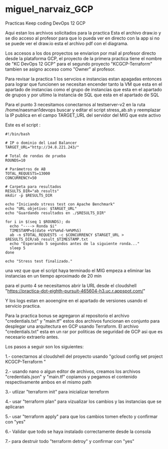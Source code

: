 # miguel_narvaiz_GCP
Practicas Keep coding DevOps 12 GCP 

Aqui estan los archivos solicitados para la practica Esta el archivo draw.io y se dio acceso al profesor para que lo pueda ver en directo con la app si no se puede ver el draw.io esta el archivo pdf con el diagrama. 

Los accesos a los dos proyectos se enviarion por mail al profesor directo desde la plataforma GCP, el proyecto de la primera practica tiene el nombre de "KC DevOps 12 GCP" para el segundo proyecto "KCGCP-Terraform" tambien se asigno acceso como "Owner" al profesor.

Para revisar la practica 1 los servcios e instancias estan apagadas entonces para lograr que funcionen se necesitan encender tanto la VM que esta en el apartado de instancias como el grupo de instancias que esta en el apartado de grupos y por ultimo la instancia de SQL que esta en el apartado de SQL

Para el punto 3 necesitamos conectarnos al testserver-v2 en la ruta /home/naesman1devops buscar y editar el script stress_ab.sh y reemplazar la IP publica en el campo TARGET_URL  del servidor del MIG que este activo

Este es el script :

```
#!/bin/bash

# IP o dominio del Load Balancer
TARGET_URL="http://34.8.221.243/"

# Total de rondas de prueba
ROUNDS=10

# Parámetros de AB
TOTAL_REQUESTS=13000
CONCURRENCY=50

# Carpeta para resultados
RESULTS_DIR="ab_results"
mkdir -p $RESULTS_DIR

echo "Iniciando stress test con Apache Benchmark"
echo "URL objetivo: $TARGET_URL"
echo "Guardando resultados en ./$RESULTS_DIR"

for i in $(seq 1 $ROUNDS); do
  echo "----> Ronda $i"
  TIMESTAMP=$(date +%Y%m%d-%H%M%S)
  ab -n $TOTAL_REQUESTS -c $CONCURRENCY $TARGET_URL > $RESULTS_DIR/ab_result_$TIMESTAMP.txt
  echo "Esperando 5 segundos antes de la siguiente ronda..."
  sleep 5
done

echo "Stress test finalizado."
```
una vez que que el script haya terminado el MIG empeza a eliminar las instancias en un tiempo aproximado de 20 min

para el punto 4 se necesitamos abrir la URL desde el cloudshell "https://practica-dot-eighth-pursuit-465604-h3.uc.r.appspot.com/"

Y los logs estan en aooengine en el apartado de versiones usando el servicio practica.

Para la practica bonus se agregaron al repositorio el archivo "credentials.txt" y "main.tf" estos dos archivos funcionan en conjunto para desplegar una arquitectura en GCP usando Terraform. El archivo "credentials.txt" esta en un rar por politicas de seguridad de GCP asi que es necesario extraerlo antes. 

Los pasos a seguir son los siguientes: 

1.- conectarnos al cloudshell del proyecto usando "gcloud config set project KCGCP-Terraform " 

2.- usando nano o algun editor de archivos, creamos los archivos "credentials.json" y "main.tf" copiamos y pegamos el contenido respectivamente ambos en el mismo path 

3.- utlizar "terraform init" para inicializar terreform 

4.- usar "terraform plan" para vizualizar los cambios y las instancias que se aplicaran 

5.- usar "terraform apply" para que los cambios tomen efecto y confirmar con "yes" 

6.- Validar que todo se haya instalado correctamente desde la consola 

7.- para destruir todo "terraform detroy" y confirmar con "yes"
